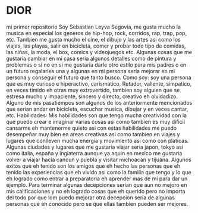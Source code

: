 # DIOR
mi primer repositorio
Soy Sebastian Leyva Segovia, me gusta mucho la musica en especial los generos de hip-hop, rock, corridos, rap, trap, pop, etc. Tambien me gusta mucho el cine, el dibujo y las artes asi como los viajes, las playas, salir en bicicleta, comer y probar todo tipo de comidas, las niñas, la moda, el box, comics y videojuegos etc.
Algunas cosas que me gustaria cambiar en mi casa seria algunos detalles como de pintura y problemas o si no en si me gustaria darle otro estilo para mis padres o en un futuro regalarles una y algunas en mi persona seria mejorar en mi persona y conseguir el futuro que tanto busco.
Como soy: soy una persona que es muy curioso e hiperactivo, carismatico, Retador, valiente, simpatico, en veces timido eh otras muy extrovertido, tambien soy alguien que se estresa mucho y impaciente, sincero y directo, creativo eh olvidadizo.
Alguno de mis pasatiempos son algunos de los anteriormente mencionados que serian andar en bicicleta, escuchar musica, dibujar y en veces cantar, etc.
Habilidades: Mis habilidades son que tengo mucha creatividad con la que puedo crear e imaginar varias cosas asi como tambien es muy dificil cansarme eh mantenerme quieto asi con estas habilidades me puedo desempeñar muy bien en areas creativas asi como tambien en viajes y lugares que conlleven mucha energia y movimiento asi como con platicas.
Algunas ciudades y lugares que me gustaria viajar seria japon, tokyo asi como italia, españa y inglaterra aunque ya aquin en mexico me gustaria volver a viajar hacia cancun y puebla y visitar michoacan y tijuana.
Algunos exitos que eh tenido son los amigos que eh hecho las personas que eh tenido las experiencias que eh vivido asi como la familia que tengo y lo que eh logrado como entrar a preparatoria eh aprender mas de mi para dar un ejemplo.
Para terminar algunas decepciones serian que aun no mejoro en mis calificaciones y no eh logrado cosas que eh querido pero no importa del todo por que lom puedo mejorar otra decepcion seria de algunas personas que eh conocido pero se que ellas tambien pueden ser mejores.
